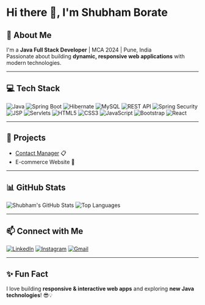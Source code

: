 # Hi there 👋, I'm Shubham Borate

## 🚀 About Me
I'm a **Java Full Stack Developer** | MCA 2024 | Pune, India  
Passionate about building **dynamic, responsive web applications** with modern technologies.  

---

## 💻 Tech Stack
![Java](https://img.shields.io/badge/Java-ED8B00?style=for-the-badge&logo=java&logoColor=white)
![Spring Boot](https://img.shields.io/badge/SpringBoot-6DB33F?style=for-the-badge&logo=spring&logoColor=white)
![Hibernate](https://img.shields.io/badge/Hibernate-59666C?style=for-the-badge&logo=hibernate&logoColor=white)
![MySQL](https://img.shields.io/badge/MySQL-00758F?style=for-the-badge&logo=mysql&logoColor=white)
![REST API](https://img.shields.io/badge/REST_API-000000?style=for-the-badge&logo=rest-api&logoColor=white)
![Spring Security](https://img.shields.io/badge/Spring_Security-6DB33F?style=for-the-badge&logo=springsecurity&logoColor=white)
![JSP](https://img.shields.io/badge/JSP-007396?style=for-the-badge&logo=java&logoColor=white)
![Servlets](https://img.shields.io/badge/Servlets-007396?style=for-the-badge&logo=java&logoColor=white)
![HTML5](https://img.shields.io/badge/HTML5-E34F26?style=for-the-badge&logo=html5&logoColor=white)
![CSS3](https://img.shields.io/badge/CSS3-1572B6?style=for-the-badge&logo=css3&logoColor=white)
![JavaScript](https://img.shields.io/badge/JavaScript-F7DF1E?style=for-the-badge&logo=javascript&logoColor=black)
![Bootstrap](https://img.shields.io/badge/Bootstrap-7952B3?style=for-the-badge&logo=bootstrap&logoColor=white)
![React](https://img.shields.io/badge/React-61DAFB?style=for-the-badge&logo=react&logoColor=black)

---

## 📂 Projects
- [Contact Manager](https://github.com/shubhamborate25/ContactManager) 📋  
- E-commerce Website 🛒  

---

## 📊 GitHub Stats
![Shubham's GitHub Stats](https://github-readme-stats.vercel.app/api?username=shubhamborate25&show_icons=true&theme=radical)
![Top Languages](https://github-readme-stats.vercel.app/api/top-langs/?username=shubhamborate25&layout=compact&theme=radical)

---

## 📫 Connect with Me
[![LinkedIn](https://img.shields.io/badge/-LinkedIn-blue?style=for-the-badge&logo=linkedin&logoColor=white)](http://www.linkedin.com/in/shubham-borate-4429771a3)
[![Instagram](https://img.shields.io/badge/-Instagram-E4405F?style=for-the-badge&logo=instagram&logoColor=white)](https://www.instagram.com/your_instagram_username/)
[![Gmail](https://img.shields.io/badge/-Gmail-red?style=for-the-badge&logo=gmail&logoColor=white)](mailto:shubhamborate25@gmail.com)

---

## ✨ Fun Fact
I love building **responsive & interactive web apps** and exploring **new Java technologies**! 😎💡
